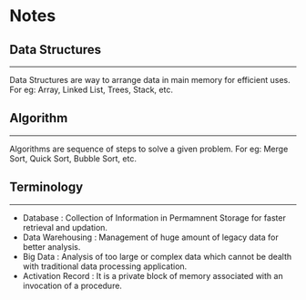 # Notes

## Data Structures

---

Data Structures are way to arrange data in main memory for efficient uses. For eg: Array, Linked List, Trees, Stack, etc.

## Algorithm

---

Algorithms are sequence of steps to solve a given problem. For eg: Merge Sort, Quick Sort, Bubble Sort, etc.

## Terminology

---

- Database : Collection of Information in Permamnent Storage for faster retrieval and updation.
- Data Warehousing : Management of huge amount of legacy data for better analysis.
- Big Data : Analysis of too large or complex data which cannot be dealth with traditional data processing application.
- Activation Record : It is a private block of memory associated with an invocation of a procedure.